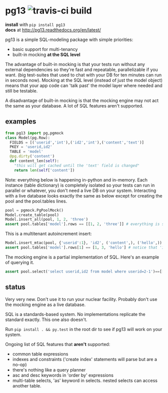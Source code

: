 # pg13 ![travis-ci build](https://travis-ci.org/abe-winter/pg13-py.svg?branch=master)

**install** with `pip install pg13`  
**docs** at http://pg13.readthedocs.org/en/latest/

pg13 is a simple SQL-modeling package with simple priorities:
* basic support for multi-tenancy
* built-in mocking **at the SQL level**

The advantage of built-in mocking is that your tests run without any external dependencies so they're fast and repeatable, parallelizable if you want. (big test-suites that used to chat with your DB for ten minutes can run in seconds now). Mocking at the SQL level (instead of just the model object) means that your app code can 'talk past' the model layer where needed and still be testable.

A disadvantage of built-in mocking is that the mocking engine may not act the same as your database. A lot of SQL features aren't supported.

## examples

```python
from pg13 import pg,pgmock
class Model(pg.Row):
  FIELDS = [('userid','int'),('id2','int'),('content','text')]
  PKEY = 'userid,id2'
  TABLE = 'model'
  @pg.dirty('content')
  def content_len(self):
    "this will get cached until the 'text' field is changed"
    return len(self['content'])
```
Note: everything below is happening in-python and in-memory. Each instance (table dictionary) is completely isolated so your tests can run in parallel or whatever, you don't need a live DB on your system. Interacting with a live database looks exactly the same as below except for creating the pool and the pool.tables lines.
```python
pool = pgmock.PgPoolMock()
Model.create_table(pool)
Model.insert_all(pool, 1, 2, 'three')
assert pool.tables['model'].rows == [[1, 2, 'three']] # everything is stored like you'd expect
```
This is a multitenant autoincrement insert:
```python
Model.insert_mtac(pool, {'userid':1}, 'id2', ('content',), ('hello',))
assert pool.tables['model'].rows[1] == [1, 3, 'hello'] # notice that 'id2' is one more than for the previous row
```
The mocking engine is a partial implementation of SQL. Here's an example of querying it.
```python
assert pool.select('select userid,id2 from model where userid=2-1')==[[1,2],[1,3]]
```

## status

Very very new. Don't use it to run your nuclear facility. Probably don't use the mocking engine as a live database.

SQL is a standards-based system. No implementations replicate the standard exactly. This one also doesn't.

Run `pip install . && py.test` in the root dir to see if pg13 will work on your system.

Ongoing list of SQL features that **aren't** supported:
* common table expressions
* indexes and constraints ('create index' statements will parse but are a no-op)
* there's nothing like a query planner
* asc and desc keywords in 'order by' expressions
* multi-table selects, 'as' keyword in selects. nested selects can access another table.
